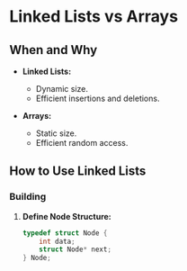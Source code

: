 # Linked Lists vs Arrays

## When and Why

- **Linked Lists:**
  - Dynamic size.
  - Efficient insertions and deletions.

- **Arrays:**
  - Static size.
  - Efficient random access.

## How to Use Linked Lists

### Building

1. **Define Node Structure:**
   ```c
   typedef struct Node {
       int data;
       struct Node* next;
   } Node;

